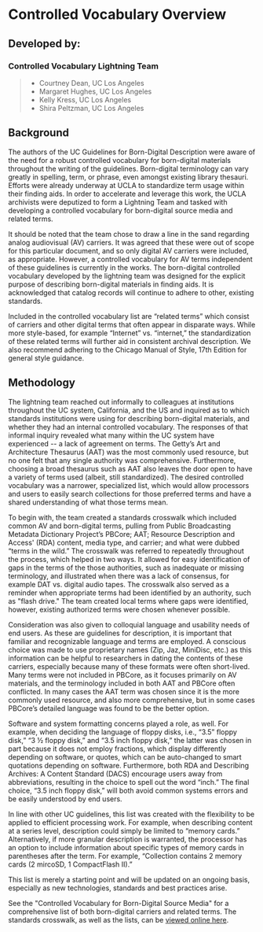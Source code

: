 # Controlled Vocabulary Overview

## Developed by:
### Controlled Vocabulary Lightning Team
  >*   Courtney Dean, UC Los Angeles
  >*   Margaret Hughes, UC Los Angeles
  >*   Kelly Kress, UC Los Angeles 
  >*   Shira Peltzman, UC Los Angeles
  
## Background
The authors of the UC Guidelines for Born-Digital Description were aware of the need for a robust controlled vocabulary for born-digital materials throughout the writing of the guidelines. Born-digital terminology can vary greatly in spelling, term, or phrase, even amongst existing library thesauri. Efforts were already underway at UCLA to standardize term usage within their finding aids. In order to accelerate and leverage this work, the UCLA archivists were deputized to form a Lightning Team and tasked with developing a controlled vocabulary for born-digital source media and related terms.

It should be noted that the team chose to draw a line in the sand regarding analog audiovisual (AV) carriers. It was agreed that these were out of scope for this particular document, and so only digital AV carriers were included, as appropriate. However, a controlled vocabulary for AV terms independent of these guidelines is currently in the works. The born-digital controlled vocabulary developed by the lightning team was designed for the explicit purpose of describing born-digital materials in finding aids. It is acknowledged that catalog records will continue to adhere to other, existing standards.

Included in the controlled vocabulary list are “related terms” which consist of carriers and other digital terms that often appear in disparate ways. While more style-based, for example “Internet” vs. “internet,” the standardization of these related terms will further aid in consistent archival description. We also recommend adhering to the Chicago Manual of Style, 17th Edition for general style guidance. 

## Methodology
The lightning team reached out informally to colleagues at institutions throughout the UC system, California, and the US and inquired as to which standards institutions were using for describing born-digital materials, and whether they had an internal controlled vocabulary. The responses of that informal inquiry revealed what many within the UC system have experienced -- a lack of agreement on terms. The Getty’s Art and Architecture Thesaurus (AAT) was the most commonly used resource, but no one felt that any single authority was comprehensive. Furthermore, choosing a broad thesaurus such as AAT also leaves the door open to have a variety of terms used (albeit, still standardized). The desired controlled vocabulary was a narrower, specialized list, which would allow processors and users to easily search collections for those preferred terms and have a shared understanding of what those terms mean. 

To begin with, the team created a standards crosswalk which included common AV and born-digital terms, pulling from Public Broadcasting Metadata Dictionary Project’s PBCore; AAT; Resource Description and Access' (RDA) content, media type, and carrier; and what were dubbed “terms in the wild.” The crosswalk was referred to repeatedly throughout the process, which helped in two ways. It allowed for easy  identification of gaps in the terms of the those authorities, such as inadequate or missing terminology, and illustrated when there was a lack of consensus, for example DAT vs. digital audio tapes. The crosswalk also served as a reminder when appropriate terms had been identified by an authority, such as "flash drive." The team created local terms where gaps were identified, however, existing authorized terms were chosen whenever possible. 

Consideration was also given to colloquial language and usability needs of end users. As these are guidelines for description, it is important that familiar and recognizable language and terms are employed. A conscious choice was made to use proprietary names (Zip, Jaz, MiniDisc, etc.) as this information can be helpful to researchers in dating the contents of these carriers, especially because many of these formats were often short-lived. Many terms were not included in PBCore, as it focuses primarily on AV materials, and the terminology included in both AAT and PBCore often conflicted. In many cases the AAT term was chosen since it is the more commonly used resource, and also more comprehensive, but in some cases PBCore’s detailed language was found to be the better option. 

Software and system formatting concerns played a role, as well. For example, when deciding the language of floppy disks, i.e., “3.5” floppy disk,” “3 ½ floppy disk,” and “3.5 inch floppy disk,” the latter was chosen in part because it does not employ fractions, which display differently depending on software, or quotes, which can be auto-changed to smart quotations depending on software. Furthermore, both RDA and Describing Archives: A Content Standard (DACS) encourage users away from abbreviations, resulting in the choice to spell out the word “inch.” The final choice, “3.5 inch floppy disk,” will both avoid common systems errors and be easily understood by end users.

In line with other UC guidelines, this list was created with the flexibility to be applied to efficient processing work. For example, when describing content at a series level, description could simply be limited to “memory cards.” Alternatively, if more granular description is warranted, the processor has an option to include information about specific types of memory cards in parentheses after the term. For example, “Collection contains 2 memory cards (2 mircoSD, 1 CompactFlash II).”

This list is merely a starting point and will be updated on an ongoing basis, especially as new technologies, standards and best practices arise.

See the "Controlled Vocabulary for Born-Digital Source Media" for a comprehensive list of both born-digital carriers and related terms. The standards crosswalk, as well as the lists, can be [viewed online here](https://docs.google.com/spreadsheets/d/1Pwxks3DvivbHZP1QvDz6LpmpON19AYf483chhXmnHNw/edit?usp=sharing).




